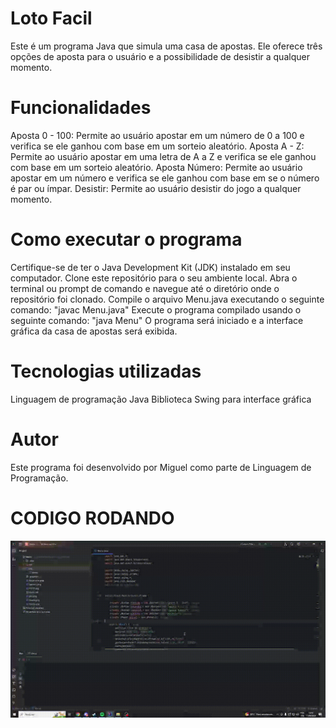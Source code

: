 # Loto Facil
Este é um programa Java que simula uma casa de apostas. Ele oferece três opções de aposta para o usuário e a possibilidade de desistir a qualquer momento.

# Funcionalidades
Aposta 0 - 100: Permite ao usuário apostar em um número de 0 a 100 e verifica se ele ganhou com base em um sorteio aleatório.
Aposta A - Z: Permite ao usuário apostar em uma letra de A a Z e verifica se ele ganhou com base em um sorteio aleatório.
Aposta Número: Permite ao usuário apostar em um número e verifica se ele ganhou com base em se o número é par ou ímpar.
Desistir: Permite ao usuário desistir do jogo a qualquer momento.

# Como executar o programa
Certifique-se de ter o Java Development Kit (JDK) instalado em seu computador.
Clone este repositório para o seu ambiente local.
Abra o terminal ou prompt de comando e navegue até o diretório onde o repositório foi clonado.
Compile o arquivo Menu.java executando o seguinte comando:
"javac Menu.java"
Execute o programa compilado usando o seguinte comando:
"java Menu"
O programa será iniciado e a interface gráfica da casa de apostas será exibida.
# Tecnologias utilizadas
Linguagem de programação Java
Biblioteca Swing para interface gráfica
# Autor
Este programa foi desenvolvido por Miguel como parte de Linguagem de Programação.

# CODIGO RODANDO
<img src="Menu/src/Interface.gif">
